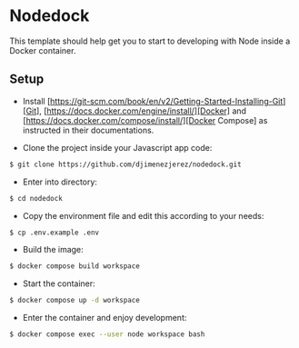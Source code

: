 # Nodedock

This template should help get you to start to developing with Node inside a Docker container.

## Setup

* Install [https://git-scm.com/book/en/v2/Getting-Started-Installing-Git][Git], [https://docs.docker.com/engine/install/][Docker] and [https://docs.docker.com/compose/install/][Docker Compose] as instructed in their documentations.

* Clone the project inside your Javascript app code:

```sh
$ git clone https://github.com/djimenezjerez/nodedock.git
```

* Enter into directory:

```sh
$ cd nodedock
```

* Copy the environment file and edit this according to your needs:

```sh
$ cp .env.example .env
```

* Build the image:

```sh
$ docker compose build workspace
```

* Start the container:

```sh
$ docker compose up -d workspace
```

* Enter the container and enjoy development:

```sh
$ docker compose exec --user node workspace bash
```
